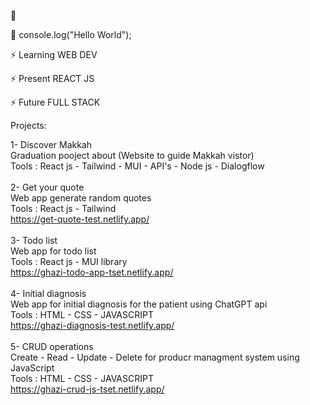 👋
 
💬 console.log("Hello World");

⚡ Learning WEB DEV

⚡ Present REACT JS

⚡ Future FULL STACK

Projects:

1- Discover Makkah <br>
Graduation pooject about (Website to guide Makkah vistor)<br>
Tools : React js - Tailwind - MUI - API's -  Node js - Dialogflow<br>
<br>
2- Get your quote <br>
Web app generate random quotes<br>
Tools : React js - Tailwind<br>
https://get-quote-test.netlify.app/<br>
<br>
3- Todo list <br>
Web app for todo list <br>
Tools : React js - MUI library <br>
https://ghazi-todo-app-tset.netlify.app/<br>
<br>
4- Initial diagnosis<br>
Web app for initial diagnosis for the patient using ChatGPT api<br>
Tools : HTML - CSS - JAVASCRIPT<br>
https://ghazi-diagnosis-test.netlify.app/<br>
<br>
5- CRUD operations<br>
Create - Read - Update - Delete for producr managment system using JavaScript<br>
Tools : HTML - CSS - JAVASCRIPT<br>
https://ghazi-crud-js-tset.netlify.app/<br>

